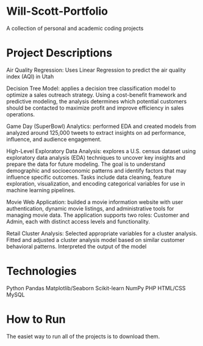 # Will-Scott-Portfolio
A collection of personal and academic coding projects

# Project Descriptions
Air Quality Regression: Uses Linear Regression to predict the air quality index (AQI) in Utah

Decision Tree Model: applies a decision tree classification model to optimize a sales outreach strategy. Using a cost-benefit framework and predictive modeling, the analysis determines which potential customers should be contacted to maximize profit and improve efficiency in sales operations.

Game Day (SuperBowl) Analytics: performed EDA and created models from analyzed around 125,000 tweets to extract insights on ad performance, influence, and audience engagement.

High-Level Exploratory Data Analysis: explores a U.S. census dataset using exploratory data analysis (EDA) techniques to uncover key insights and prepare the data for future modeling. The goal is to understand demographic and socioeconomic patterns and identify factors that may influence specific outcomes. Tasks include data cleaning, feature exploration, visualization, and encoding categorical variables for use in machine learning pipelines.

Movie Web Application: builded a movie information website with user authentication, dynamic movie listings, and administrative tools for managing movie data. The application supports two roles: Customer and Admin, each with distinct access levels and functionality.

Retail Cluster Analysis: Selected appropriate variables for a cluster analysis. Fitted and adjusted a cluster analysis model based on similar customer behavioral patterns. Interpreted the output of the model

# Technologies
Python
Pandas
Matplotlib/Seaborn
Scikit-learn
NumPy
PHP
HTML/CSS
MySQL

# How to Run

The easiet way to run all of the projects is to download them.
